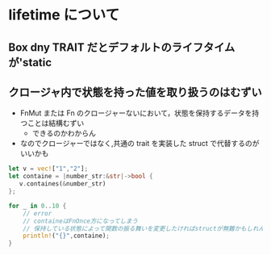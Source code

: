 # lifetime について

## Box dny TRAIT だとデフォルトのライフタイムが'static

## クロージャ内で状態を持った値を取り扱うのはむずい

-   FnMut または Fn のクロージャーないにおいて，状態を保持するデータを持つことは結構むずい
    -   できるのかわからん
-   なのでクロージャーではなく,共通の trait を実装した struct で代替するのがいいかも

```rust
let v = vec!["1","2"];
let containe = |number_str:&str|->bool {
   v.containes(&number_str)
};

for _ in 0..10 {
    // error
    // containeはFnOnce方になってしまう
    // 保持している状態によって関数の振る舞いを変更したければstructが無難かもしれん
    println!("{}",containe);
}
```
